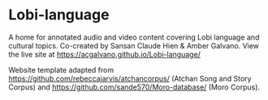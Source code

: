 # Lobi-language
A home for annotated audio and video content covering Lobi language and cultural topics. Co-created by Sansan Claude Hien &amp; Amber Galvano. View the live site at https://acgalvano.github.io/Lobi-language/

Website template adapted from https://github.com/rebeccajarvis/atchancorpus/ (Atchan Song and Story Corpus) and https://github.com/sande570/Moro-database/ (Moro Corpus). 
 
